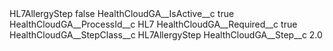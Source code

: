 <?xml version="1.0" encoding="UTF-8"?>
<CustomMetadata xmlns="http://soap.sforce.com/2006/04/metadata" xmlns:xsi="http://www.w3.org/2001/XMLSchema-instance" xmlns:xsd="http://www.w3.org/2001/XMLSchema">
    <label>HL7AllergyStep</label>
    <protected>false</protected>
    <values>
        <field>HealthCloudGA__IsActive__c</field>
        <value xsi:type="xsd:boolean">true</value>
    </values>
    <values>
        <field>HealthCloudGA__ProcessId__c</field>
        <value xsi:type="xsd:string">HL7</value>
    </values>
    <values>
        <field>HealthCloudGA__Required__c</field>
        <value xsi:type="xsd:boolean">true</value>
    </values>
    <values>
        <field>HealthCloudGA__StepClass__c</field>
        <value xsi:type="xsd:string">HL7AllergyStep</value>
    </values>
    <values>
        <field>HealthCloudGA__Step__c</field>
        <value xsi:type="xsd:double">2.0</value>
    </values>
</CustomMetadata>

